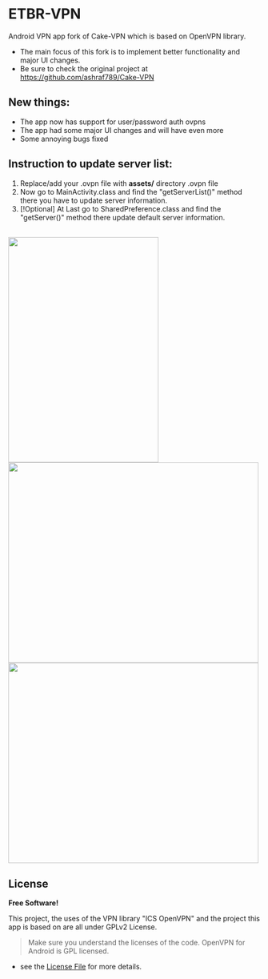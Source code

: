 # ETBR-VPN
Android VPN app fork of Cake-VPN which is based on OpenVPN library.
- The main focus of this fork is to implement better functionality and major UI changes.
- Be sure to check the original project at https://github.com/ashraf789/Cake-VPN

## New things:
- The app now has support for user/password auth ovpns
- The app had some major UI changes and will have even more
- Some annoying bugs fixed

## Instruction to update server list:
1. Replace/add your .ovpn file with <b> assets/</b> directory .ovpn file
2. Now go to MainActivity.class and find the "getServerList()" method there you have to update server information.
3. [!Optional] At Last go to SharedPreference.class and find the "getServer()" method there update default server information.
</br> </br>
<img height='450' width ='300' src="https://i.imgur.com/kcGZY4P.png" /> 
</br>
<img height='400' width ='500' src="https://i.imgur.com/mlb8Nqe.png" />
</br>
<img height='400' width ='500' src="https://i.imgur.com/GgvoPP9.png" />



## License
**Free Software!**

This project, the uses of the VPN library "ICS OpenVPN" and the project this app is based on are all under GPLv2 License.

> Make sure you understand the licenses of the code. OpenVPN for Android is GPL licensed.

- see the [License File](LICENSE) for more details.

